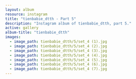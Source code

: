 ```yaml
---
layout: album
resource: instagram
title: "tienbabie_dtth - Part 5"
description: "Instagram album of tienbabie_dtth, part 5."
active: gallery
album-title: "tienbabie_dtth"
images:
  - image_path: tienbabie_dtth/5/set_4 (1).jpg
  - image_path: tienbabie_dtth/5/set_4 (2).jpg
  - image_path: tienbabie_dtth/5/set_4 (3).jpg
  - image_path: tienbabie_dtth/5/set_4 (4).jpg
  - image_path: tienbabie_dtth/5/set_4 (5).jpg
  - image_path: tienbabie_dtth/5/set_4 (6).jpg
  - image_path: tienbabie_dtth/5/set_4 (7).jpg
---
```

